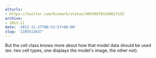 ```yaml
---
alturls:
- https://twitter.com/bismark/status/405499703149617152
archive:
- 2013-11
date: '2013-11-27T00:53:57+00:00'
slug: '1385513637'
---
```


But the cell class knows more about how that model data should be used  (ex: two cell types, one displays the model's image, the other not).

